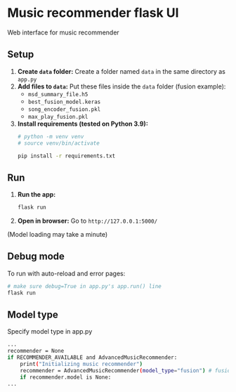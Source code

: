 # Music recommender flask UI

Web interface for music recommender

## Setup

1.  **Create `data` folder:** Create a folder named `data` in the same directory as `app.py`
2.  **Add files to `data`:** Put these files inside the `data` folder (fusion example):
    *   `msd_summary_file.h5`
    *   `best_fusion_model.keras`
    *   `song_encoder_fusion.pkl`
    *   `max_play_fusion.pkl`
3.  **Install requirements (tested on Python 3.9):**
    ```bash
    # python -m venv venv
    # source venv/bin/activate

    pip install -r requirements.txt
    ```

## Run

1.  **Run the app:**
    ```bash
    flask run
    ```
2.  **Open in browser:** Go to `http://127.0.0.1:5000/`

(Model loading may take a minute)

## Debug mode

To run with auto-reload and error pages:
```bash
# make sure debug=True in app.py's app.run() line
flask run
```

## Model type

Specify model type in app.py
```bash
...
recommender = None
if RECOMMENDER_AVAILABLE and AdvancedMusicRecommender:
    print("Initializing music recommender")
    recommender = AdvancedMusicRecommender(model_type="fusion") # fusion, gmf, mlp
    if recommender.model is None:
...
```